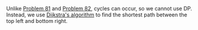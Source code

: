 Unlike [Problem 81](../p81/p81.md) and [Problem 82](../p82/p82.md), cycles can occur, so we cannot use DP. Instead, we use [Dijkstra's algorithm](https://en.wikipedia.org/wiki/Dijkstra%27s_algorithm) to find the shortest path between the top left and bottom right. 